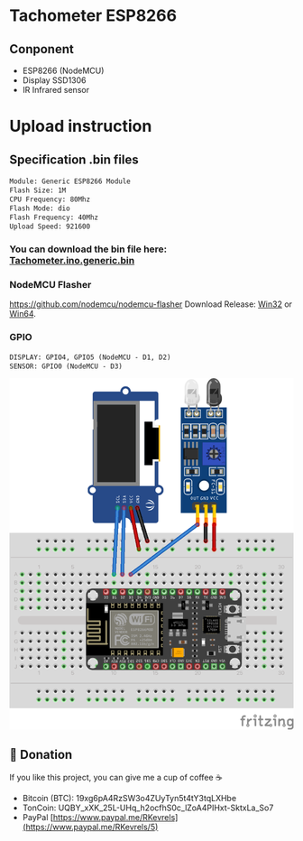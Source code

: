 # Tachometer ESP8266 

## Conponent
- ESP8266 (NodeMCU)
- Display SSD1306
- IR Infrared sensor

# Upload instruction
## Specification .bin files

    Module: Generic ESP8266 Module
    Flash Size: 1M
    CPU Frequency: 80Mhz
    Flash Mode: dio
    Flash Frequency: 40Mhz
    Upload Speed: 921600

### You can download the bin file here: [Tachometer.ino.generic.bin](https://github.com/renat2985/Tachometer/raw/master/Tachometer.ino.generic.bin)

### NodeMCU Flasher
https://github.com/nodemcu/nodemcu-flasher
Download Release: [Win32](https://github.com/nodemcu/nodemcu-flasher/blob/master/Win32/Release/ESP8266Flasher.exe) or [Win64](https://github.com/nodemcu/nodemcu-flasher/blob/master/Win64/Release/ESP8266Flasher.exe).

### GPIO
```
DISPLAY: GPIO4, GPIO5 (NodeMCU - D1, D2)
SENSOR: GPIO0 (NodeMCU - D3)
```
![alt text](https://github.com/renat2985/Tachometer/blob/master/img/schematic.png?raw=true "Screen")

## :battery: Donation

If you like this project, you can give me a cup of coffee :coffee:

- Bitcoin (BTC): 19xg6pA4RzSW3o4ZUyTyn5t4tY3tqLXHbe
- TonCoin: UQBY_xXK_25L-UHq_h2ocfhS0c_lZoA4PIHxt-SktxLa_So7 
- PayPal [https://www.paypal.me/RKevrels](https://www.paypal.me/RKevrels/5)
